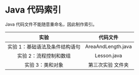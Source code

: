 # Java 代码索引
Java 代码文件不能随意重命名，因此制作索引。

|实验|代码文件|
| :-: | :-: |
|实验 1：基础语法及条件结构语句|AreaAndLength.java|
|实验 2：流程控制和数组|Lesson.java|
|实验 3：类和对象|第三次实验 文件夹|